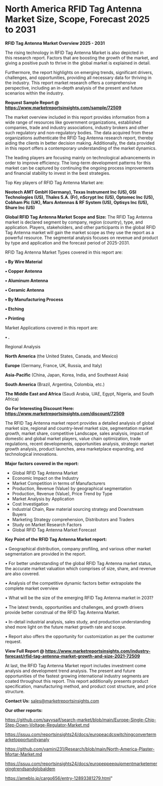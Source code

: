 # North America RFID Tag Antenna Market Size, Scope, Forecast 2025 to 2031

<Strong> RFID Tag Antenna Market Overview 2025 - 2031</strong>

The rising technology in RFID Tag Antenna Market is also depicted in this research report. Factors that are boosting the growth of the market, and giving a positive push to thrive in the global market is explained in detail.

Furthermore, the report highlights on emerging trends, significant drivers, challenges, and opportunities, providing all necessary data for thriving in the industry. This report market research offers a comprehensive perspective, including an in-depth analysis of the present and future scenarios within the industry.

<strong>Request Sample Report @ <a href=https://www.marketreportsinsights.com/sample/72509>https://www.marketreportsinsights.com/sample/72509</a></strong>

The market overview included in this report provides information from a wide range of resources like government organizations, established companies, trade and industry associations, industry brokers and other such regulatory and non-regulatory bodies. The data acquired from these organizations authenticate the RFID Tag Antenna research report, thereby aiding the clients in better decision making. Additionally, the data provided in this report offers a contemporary understanding of the market dynamics.

The leading players are focusing mainly on technological advancements in order to improve efficiency. The long-term development patterns for this market can be captured by continuing the ongoing process improvements and financial stability to invest in the best strategies.

Top Key players of RFID Tag Antenna Market are:

<strong>Neotech AMT GmbH (Germany), Texas Instrument Inc (US), GSI Technologies (US), Thales S.A. (Fr), nScrypt Inc (US), Optomec Inc (US), Cobham Plc (UK), Mars Antennas & RF System (US), Optisys Inc (US), Shure Inc (US)</strong>

<strong><b>Global RFID Tag Antenna Market Scope and Size:</b></strong>
The RFID Tag Antenna market is declared segment by company, region (country), type, and application. Players, stakeholders, and other participants in the global RFID Tag Antenna market will gain the market scope as they use the report as a powerful resource. The segmental analysis focuses on revenue and product by type and application and the forecast period of 2025-2031.

RFID Tag Antenna Market Types covered in this report are:

<strong>• By Wire Material

• Copper Antenna

• Aluminum Antenna

• Ceramic Antenna

• By Manufacturing Process

• Etching

• Printing</strong>

Market Applications covered in this report are:

<strong>• .</strong> 

Regional Analysis

<strong>North America</strong> (the United States, Canada, and Mexico)

<strong>Europe</strong> (Germany, France, UK, Russia, and Italy)

<strong>Asia-Pacific</strong> (China, Japan, Korea, India, and Southeast Asia)

<strong>South America</strong> (Brazil, Argentina, Colombia, etc.)

<strong>The Middle East and Africa</strong> (Saudi Arabia, UAE, Egypt, Nigeria, and South Africa)

<strong>Go For Interesting Discount Here: <a href=https://www.marketreportsinsights.com/discount/72509>https://www.marketreportsinsights.com/discount/72509</a></strong>

The RFID Tag Antenna market report provides a detailed analysis of global market size, regional and country-level market size, segmentation market growth, market share, competitive Landscape, sales analysis, impact of domestic and global market players, value chain optimization, trade regulations, recent developments, opportunities analysis, strategic market growth analysis, product launches, area marketplace expanding, and technological innovations.

<strong><b>Major factors covered in the report:</b></strong>
<ul>
  <li>Global RFID Tag Antenna Market </li>
  <li>Economic Impact on the Industry</li>
  <li>Market Competition in terms of Manufacturers</li>
  <li>Production, Revenue (Value) by geographical segmentation</li>
  <li>Production, Revenue (Value), Price Trend by Type</li>
  <li>Market Analysis by Application</li>
  <li>Cost Investigation</li>
  <li>Industrial Chain, Raw material sourcing strategy and Downstream Buyers</li>
  <li>Marketing Strategy comprehension, Distributors and Traders</li>
  <li>Study on Market Research Factors</li>
  <li>Global RFID Tag Antenna Market Forecast</li>
</ul>

<strong><b>Key Point of the RFID Tag Antenna Market report:</b></strong>

• Geographical distribution, company profiling, and various other market segmentation are provided in the report.

• For better understanding of the global RFID Tag Antenna market status, the accurate market valuation which comprises of size, share, and revenue are also covered.

• Analysis of the competitive dynamic factors better extrapolate the complete market overview

• What will be the size of the emerging RFID Tag Antenna market in 2031?

• The latest trends, opportunities and challenges, and growth drivers provide better construal of the RFID Tag Antenna Market.

• In-detail industrial analysis, sales study, and production understanding shed more light on the future market growth rate and scope.

• Report also offers the opportunity for customization as per the customer request.

<strong><b>View Full Report @ <a href=https://www.marketreportsinsights.com/industry-forecast/rfid-tag-antenna-market-growth-and-size-2021-72509>https://www.marketreportsinsights.com/industry-forecast/rfid-tag-antenna-market-growth-and-size-2021-72509</a></b></strong>


At last, the RFID Tag Antenna Market report includes investment come analysis and development trend analysis. The present and future opportunities of the fastest growing international industry segments are coated throughout this report. This report additionally presents product specification, manufacturing method, and product cost structure, and price structure.

<strong>Contact Us:</strong>
sales@marketreportsinsights.com

<strong>Our other reports:</strong>

<a href=https://github.com/sayysaif/search-market/blob/main/Europe-Single-Chip-Step-Down-Voltage-Regulator-Market.md>https://github.com/sayysaif/search-market/blob/main/Europe-Single-Chip-Step-Down-Voltage-Regulator-Market.md</a>

<a href=https://issuu.com/reportsinsights24/docs/europeacdcswitchingconvertermarketopportunityanaly>https://issuu.com/reportsinsights24/docs/europeacdcswitchingconvertermarketopportunityanaly</a>

<a href=https://github.com/yamini231/Research/blob/main/North-America-Plaster-Mortar-Market.md>https://github.com/yamini231/Research/blob/main/North-America-Plaster-Mortar-Market.md</a>

<a href=https://issuu.com/reportsinsights24/docs/europeppeequipmentmarketemergingtrendsandglobaldem>https://issuu.com/reportsinsights24/docs/europeppeequipmentmarketemergingtrendsandglobaldem</a>

<a href=https://ameblo.jp/cargo656/entry-12893381279.html>https://ameblo.jp/cargo656/entry-12893381279.html</a>"
